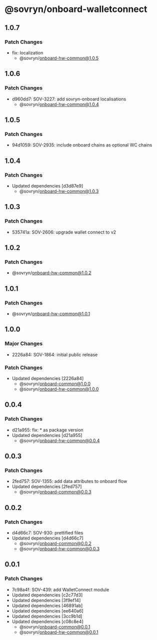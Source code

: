 # @sovryn/onboard-walletconnect

## 1.0.7

### Patch Changes

- fix: localization
  - @sovryn/onboard-hw-common@1.0.5

## 1.0.6

### Patch Changes

- d960dd7: SOV-3227: add sovryn-onboard localisations
  - @sovryn/onboard-hw-common@1.0.4

## 1.0.5

### Patch Changes

- 94d1059: SOV-2935: include onboard chains as optional WC chains

## 1.0.4

### Patch Changes

- Updated dependencies [d3d87e9]
  - @sovryn/onboard-hw-common@1.0.3

## 1.0.3

### Patch Changes

- 535741a: SOV-2606: upgrade wallet connect to v2

## 1.0.2

### Patch Changes

- @sovryn/onboard-hw-common@1.0.2

## 1.0.1

### Patch Changes

- @sovryn/onboard-hw-common@1.0.1

## 1.0.0

### Major Changes

- 2226a84: SOV-1864: initial public release

### Patch Changes

- Updated dependencies [2226a84]
  - @sovryn/onboard-common@1.0.0
  - @sovryn/onboard-hw-common@1.0.0

## 0.0.4

### Patch Changes

- d21a955: fix: \* as package version
- Updated dependencies [d21a955]
  - @sovryn/onboard-hw-common@0.0.4

## 0.0.3

### Patch Changes

- 2fed757: SOV-1355: add data attributes to onboard flow
- Updated dependencies [2fed757]
  - @sovryn/onboard-common@0.0.3

## 0.0.2

### Patch Changes

- d4d66c7: SOV-930: prettified files
- Updated dependencies [d4d66c7]
  - @sovryn/onboard-common@0.0.2
  - @sovryn/onboard-hw-common@0.0.3

## 0.0.1

### Patch Changes

- 7c98a4f: SOV-439: add WalletConnect module
- Updated dependencies [c2c77d3]
- Updated dependencies [3f9ef14]
- Updated dependencies [46891ab]
- Updated dependencies [ee640a6]
- Updated dependencies [3cc9b1d]
- Updated dependencies [c08c8e4]
  - @sovryn/onboard-common@0.0.1
  - @sovryn/onboard-hw-common@0.0.1
